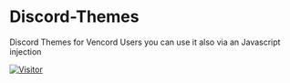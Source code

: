 # Discord-Themes
Discord Themes for Vencord Users you can use it also via an Javascript injection

<a href="https://visitor-badge.glitch.me/badge?page_id=PitGamer/pythonthings"><img title="Visitor" src="https://visitor-badge.glitch.me/badge?page_id=PitGamer1909/pythonthings"></a>
